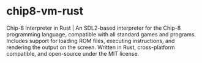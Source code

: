 # chip8-vm-rust
Chip-8 Interpreter in Rust | An SDL2-based interpreter for the Chip-8 programming language, compatible with all standard games and programs. Includes support for loading ROM files, executing instructions, and rendering the output on the screen. Written in Rust, cross-platform compatible, and open-source under the MIT license.
